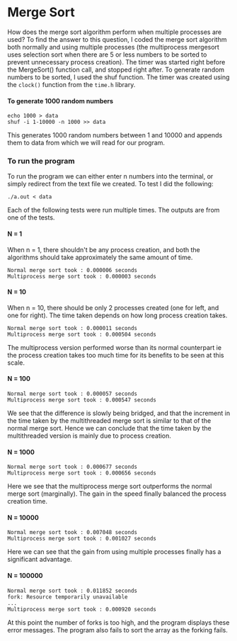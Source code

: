 # Merge Sort
How does the merge sort algorithm perform when multiple processes are used?
To find the answer to this question, I coded the merge sort algorithm both normally and using multiple processes (the multiprocess mergesort uses selection sort when there are 5 or less numbers to be sorted to prevent unnecessary process creation). The timer was started right before the MergeSort() function call, and stopped right after. To generate random numbers to be sorted, I used the shuf function. The timer was created using the ```clock()``` function from the ```time.h``` library.
#### To generate 1000 random numbers
```
echo 1000 > data
shuf -i 1-10000 -n 1000 >> data
```
This generates 1000 random numbers between 1 and 10000 and appends them to data from which we will read for our program.

### To run the program
To run the program we can either enter n numbers into the terminal, or simply redirect from the text file we created. To test I did the following:
```
./a.out < data
```
Each of the following tests were run multiple times. The outputs are from one of the tests.
#### N = 1
When n = 1, there shouldn't be any process creation, and both the algorithms should take approximately the same amount of time.
```
Normal merge sort took : 0.000006 seconds
Multiprocess merge sort took : 0.000003 seconds
```


#### N = 10
When n = 10, there should be only 2 processes created (one for left, and one for right). The time taken depends on how long process creation takes.
```
Normal merge sort took : 0.000011 seconds
Multiprocess merge sort took : 0.000504 seconds
```
The multiprocess version performed worse than its normal counterpart ie the process creation takes too much time for its benefits to be seen at this scale.

#### N = 100
```
Normal merge sort took : 0.000057 seconds
Multiprocess merge sort took : 0.000547 seconds
```
We see that the difference is slowly being bridged, and that the increment in the time taken by the multithreaded merge sort is similar to that of the normal merge sort. Hence we can conclude that the time taken by the multithreaded version is mainly due to process creation.

#### N = 1000
```
Normal merge sort took : 0.000677 seconds
Multiprocess merge sort took : 0.000656 seconds
```
Here we see that the multiprocess merge sort outperforms the normal merge sort (marginally). The gain in the speed finally balanced the process creation time.

#### N = 10000
```
Normal merge sort took : 0.007048 seconds
Multiprocess merge sort took : 0.001027 seconds
```
Here we can see that the gain from using multiple processes finally has a significant advantage.

#### N = 100000
```
Normal merge sort took : 0.011852 seconds
fork: Resource temporarily unavailable
...
Multiprocess merge sort took : 0.000920 seconds
```
At this point the number of forks is too high, and the program displays these error messages. The program also fails to sort the array as the forking fails.